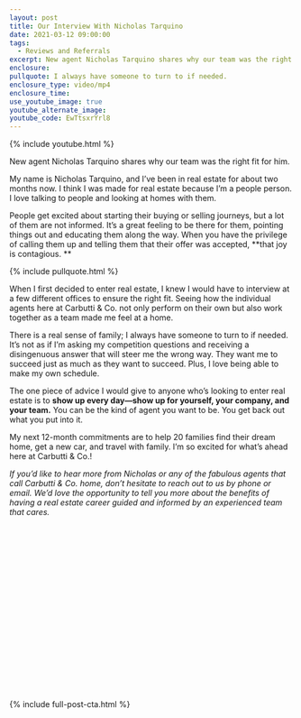 ```yaml
---
layout: post
title: Our Interview With Nicholas Tarquino
date: 2021-03-12 09:00:00
tags:
  - Reviews and Referrals
excerpt: New agent Nicholas Tarquino shares why our team was the right fit for him.
enclosure:
pullquote: I always have someone to turn to if needed.
enclosure_type: video/mp4
enclosure_time:
use_youtube_image: true
youtube_alternate_image:
youtube_code: EwTtsxrYrl8
---
```

{% include youtube.html %}

New agent Nicholas Tarquino shares why our team was the right fit for him.

My name is Nicholas Tarquino, and I’ve been in real estate for about two months now. I think I was made for real estate because I’m a people person. I love talking to people and looking at homes with them.&nbsp;

People get excited about starting their buying or selling journeys, but a lot of them are not informed. It’s a great feeling to be there for them, pointing things out and educating them along the way. When you have the privilege of calling them up and telling them that their offer was accepted, **that joy is contagious. **

{% include pullquote.html %}

When I first decided to enter real estate, I knew I would have to interview at a few different offices to ensure the right fit. Seeing how the individual agents here at Carbutti & Co. not only perform on their own but also work together as a team made me feel at a home.&nbsp;

There is a real sense of family; I always have someone to turn to if needed. It’s not as if I’m asking my competition questions and receiving a disingenuous answer that will steer me the wrong way. They want me to succeed just as much as they want to succeed. Plus, I love being able to make my own schedule.&nbsp;

The one piece of advice I would give to anyone who’s looking to enter real estate is to **show up every day—show up for yourself, your company, and your team.** You can be the kind of agent you want to be. You get back out what you put into it.&nbsp;

My next 12-month commitments are to help 20 families find their dream home, get a new car, and travel with family. I’m so excited for what’s ahead here at Carbutti & Co.\!&nbsp;

*If you’d like to hear more from Nicholas or any of the fabulous agents that call Carbutti & Co. home, don’t hesitate to reach out to us by phone or email. We’d love the opportunity to tell you more about the benefits of having a real estate career guided and informed by an experienced team that cares.&nbsp;*

&nbsp;

&nbsp;

&nbsp;

&nbsp;

&nbsp;

&nbsp;

&nbsp;

&nbsp;

&nbsp;

&nbsp;

{% include full-post-cta.html %}
